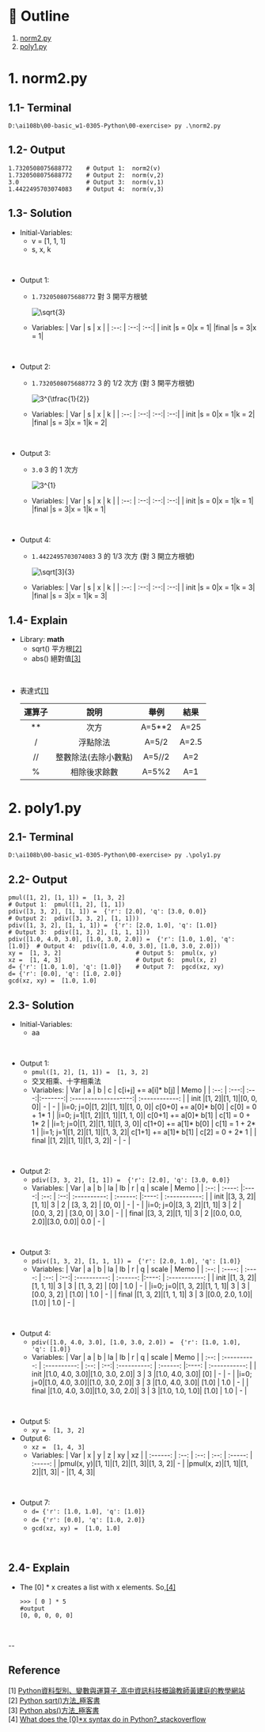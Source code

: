 # :eyes: Outline
1. [norm2.py](norm2.py)
2. [poly1.py](poly1.py)

# 1. norm2.py
## 1.1- Terminal
```
D:\ai108b\00-basic_w1-0305-Python\00-exercise> py .\norm2.py
```

## 1.2- Output
```
1.7320508075688772    # Output 1:  norm2(v)
1.7320508075688772    # Output 2:  norm(v,2)
3.0                   # Output 3:  norm(v,1)
1.4422495703074083    # Output 4:  norm(v,3)
```

## 1.3- Solution
* Initial-Variables:
  * v = [1, 1, 1]
  * s, x, k
<br>

* Output 1:
  * ``1.7320508075688772``
    對 3 開平方根號
    <br>

    ![$$\sqrt{3}$$](https://latex.codecogs.com/gif.latex?\sqrt{3})
    <!-- $$\sqrt{3}$$ -->
  * Variables:
    | Var  |  s  |  x  |
    | :--: | :--:| :--:|
    | init |s = 0|x = 1|
    |final |s = 3|x = 1|
<br>

* Output 2:
  * ``1.7320508075688772``
    3 的 1/2 次方 (對 3 開平方根號)
    <br>

    ![$$3^{\tfrac{1}{2}}$$](https://latex.codecogs.com/gif.latex?3^{\tfrac{1}{2}})
    <!-- $$3^{\tfrac{1}{2}}$$ -->
  * Variables:
    | Var  |  s  |  x  |  k  |
    | :--: | :--:| :--:| :--:|
    | init |s = 0|x = 1|k = 2|
    |final |s = 3|x = 1|k = 2|
<br>

* Output 3:
  * ``3.0``
    3 的 1 次方
    <br>

    ![$$3^{1}$$](https://latex.codecogs.com/gif.latex?3^{1})
    <!-- $$3^{1}$$ -->
  * Variables:
    | Var  |  s  |  x  |  k  |
    | :--: | :--:| :--:| :--:|
    | init |s = 0|x = 1|k = 1|
    |final |s = 3|x = 1|k = 1|
<br>

* Output 4:
  * ``1.4422495703074083``
    3 的 1/3 次方 (對 3 開立方根號) 
    <br>

    ![$$\sqrt[3]{3}$$](https://latex.codecogs.com/gif.latex?\sqrt[3]{3})
    <!-- $$\sqrt[3]{3}$$ -->
  * Variables:
    | Var  |  s  |  x  |  k  |
    | :--: | :--:| :--:| :--:|
    | init |s = 0|x = 1|k = 3|
    |final |s = 3|x = 1|k = 3|

## 1.4- Explain
* Library: **math**
  * sqrt() 平方根[[2]](-)
  * abs() 絕對值[[3]](-)
<br>

* 表達式[[1]](-)

  | 運算子 | 說明 | 舉例 | 結果 |
  | :--:  | :--: | :--: | :--: |
  |   **  |  次方| A=5**2| A=25|
  |   /   |浮點除法|A=5/2| A=2.5|
  |  //  |整數除法(去除小數點)| A=5//2| A=2|
  |   %  |相除後求餘數|A=5%2| A=1|
  

# 2. poly1.py
## 2.1- Terminal
```
D:\ai108b\00-basic_w1-0305-Python\00-exercise> py .\poly1.py
```

## 2.2- Output
```
pmul([1, 2], [1, 1]) =  [1, 3, 2]                                        # Output 1:  pmul([1, 2], [1, 1])
pdiv([3, 3, 2], [1, 1]) =  {'r': [2.0], 'q': [3.0, 0.0]}                 # Output 2:  pdiv([3, 3, 2], [1, 1]))
pdiv([1, 3, 2], [1, 1, 1]) =  {'r': [2.0, 1.0], 'q': [1.0]}              # Output 3:  pdiv([1, 3, 2], [1, 1, 1]))
pdiv([1.0, 4.0, 3.0], [1.0, 3.0, 2.0]) =  {'r': [1.0, 1.0], 'q': [1.0]}  # Output 4:  pdiv([1.0, 4.0, 3.0], [1.0, 3.0, 2.0]))
xy =  [1, 3, 2]                     # Output 5:  pmul(x, y)
xz =  [1, 4, 3]                     # Output 6:  pmul(x, z)
d= {'r': [1.0, 1.0], 'q': [1.0]}    # Output 7:  pgcd(xz, xy)
d= {'r': [0.0], 'q': [1.0, 2.0]}    
gcd(xz, xy) =  [1.0, 1.0]           
```

## 2.3- Solution
* Initial-Variables:
  * aa
<br>

* Output 1:
  * ``pmul([1, 2], [1, 1]) =  [1, 3, 2]``
  * 交叉相乘、十字相乘法
  * Variables:
    | Var    |  a   |  b   |   c     | c[i+j] += a[i]* b[j] |       Memo      |
    | :--:   | :---:| :---:|:-------:| :-------------------:| :------------:  |
    | init   |[1, 2]|[1, 1]|[0, 0, 0]|            -         |        -        |
    |i=0; j=0|[1, 2]|[1, 1]|[1, 0, 0]| c[0+0] += a[0]* b[0] | c[0] = 0 + 1* 1 |
    |i=0; j=1|[1, 2]|[1, 1]|[1, 1, 0]| c[0+1] += a[0]* b[1] | c[1] = 0 + 1* 2 |
    |i=1; j=0|[1, 2]|[1, 1]|[1, 3, 0]| c[1+0] += a[1]* b[0] | c[1] = 1 + 2* 1 |
    |i=1; j=1|[1, 2]|[1, 1]|[1, 3, 2]| c[1+1] += a[1]* b[1] | c[2] = 0 + 2* 1 |
    | final  |[1, 2]|[1, 1]|[1, 3, 2]|            -         |        -        |
<br>

* Output 2:
  * ``pdiv([3, 3, 2], [1, 1]) =  {'r': [2.0], 'q': [3.0, 0.0]}``
  * Variables:
    | Var    |   a     |  b   |  la  |  lb |       r       |    q     | scale |      Memo      |
    | :--:   |  :----: |:----:| :--: | :--:|  :----------: | :------: |:----: | :-----------:  |
    | init   |[3, 3, 2]|[1, 1]|  3   |  2  |   [3, 3, 2]   |  [0, 0]  |   -   |       -        |
    |i=0; j=0|[3, 3, 2]|[1, 1]|  3   |  2  |  [0.0, 3, 2]  | [3.0, 0] |  3.0  |       -        |
    | final  |[3, 3, 2]|[1, 1]|  3   |  2  |[0.0, 0.0, 2.0]|[3.0, 0.0]|  0.0  |       -        |
<br>

* Output 3:
  * ``pdiv([1, 3, 2], [1, 1, 1]) =  {'r': [2.0, 1.0], 'q': [1.0]}``
  * Variables:
    | Var    |   a     |    b    |  la  |  lb |       r       |    q     | scale |      Memo      |
    | :--:   |  :----: |  :----: | :--: | :--:|  :----------: | :------: |:----: | :-----------:  |
    | init   |[1, 3, 2]|[1, 1, 1]|  3   |  3  |   [1, 3, 2]   |    [0]   |  1.0  |       -        |
    |i=0; j=0|[1, 3, 2]|[1, 1, 1]|  3   |  3  |  [0.0, 3, 2]  |   [1.0]  |  1.0  |       -        |
    | final  |[1, 3, 2]|[1, 1, 1]|  3   |  3  |[0.0, 2.0, 1.0]|   [1.0]  |  1.0  |       -        |
<br>

* Output 4:
  * ``pdiv([1.0, 4.0, 3.0], [1.0, 3.0, 2.0]) =  {'r': [1.0, 1.0], 'q': [1.0]}``
  * Variables:
    | Var    |       a       |       b       |  la  |  lb |       r       |    q     | scale |      Memo      |
    | :--:   |  :----------: |  :----------: | :--: | :--:|  :----------: | :------: |:----: | :-----------:  |
    | init   |[1.0, 4.0, 3.0]|[1.0, 3.0, 2.0]|  3   |  3  |[1.0, 4.0, 3.0]|    [0]   |   -   |       -        |
    |i=0; j=0|[1.0, 4.0, 3.0]|[1.0, 3.0, 2.0]|  3   |  3  |[1.0, 4.0, 3.0]|   [1.0]  |  1.0  |       -        |
    | final  |[1.0, 4.0, 3.0]|[1.0, 3.0, 2.0]|  3   |  3  |[1.0, 1.0, 1.0]|   [1.0]  |  1.0  |       -        |
<br>

* Output 5:
  * ``xy =  [1, 3, 2]``
* Output 6:
  * ``xz =  [1, 4, 3]``
  * Variables:
    |    Var   |   x  |   y  |   z  |   xy    |   xz    |
    | :------: | :--: | :--: | :--: | :-----: | :-----: |
    |pmul(x, y)|[1, 1]|[1, 2]|[1, 3]|[1, 3, 2]|     -   |
    |pmul(x, z)|[1, 1]|[1, 2]|[1, 3]|     -   |[1, 4, 3]|
<br>

* Output 7:
  * ``d= {'r': [1.0, 1.0], 'q': [1.0]}``
  * ``d= {'r': [0.0], 'q': [1.0, 2.0]}``
  * ``gcd(xz, xy) =  [1.0, 1.0]``
<br>

## 2.4- Explain
* The [0] * x creates a list with x elements. So,[[4]](-)
    ```
    >>> [ 0 ] * 5
    #output
    [0, 0, 0, 0, 0]
    ```
<br>

--

## Reference
[1] [Python資料型別、變數與運算子_高中資訊科技概論教師黃建庭的教學網站](https://sites.google.com/site/zsgititit/home/python-cheng-shi-she-ji/python-bian-shu-yu-yun-suan-zi)<br>
[2] [Python sqrt()方法_極客書](http://tw.gitbook.net/python/number_sqrt.html)<br>
[3] [Python abs()方法_極客書](http://tw.gitbook.net/python/number_abs.html)<br>
[4] [What does the [0]*x syntax do in Python?_stackoverflow](https://stackoverflow.com/questions/6007881/what-does-the-0x-syntax-do-in-python)<br>

